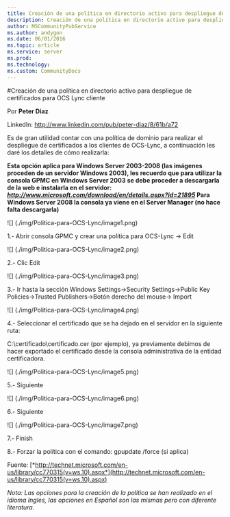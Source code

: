 ```yaml
---
title: Creación de una política en directorio activo para despliegue de certificados para OCS Lync cliente
description: Creación de una política en directorio activo para despliegue de certificados para OCS Lync cliente
author: MSCommunityPubService
ms.author: andygon
ms.date: 06/01/2016
ms.topic: article
ms.service: server
ms.prod: 
ms.technology:
ms.custom: CommunityDocs
---
```


#Creación de una política en directorio activo para despliegue de certificados para OCS Lync cliente

Por **Peter Diaz**


LinkedIn: <http://www.linkedin.com/pub/peter-diaz/8/61b/a72>


Es de gran utilidad contar con una política de dominio para realizar el
despliegue de certificados a los clientes de OCS-Lync, a continuación
les daré los detalles de cómo realizarla:

**Esta opción aplica para Windows Server 2003-2008 (las imágenes
proceden de un servidor Windows 2003), les recuerdo que para utilizar la
consola GPMC en Windows Server 2003 se debe proceder a descargarla de la
web e instalarla en el servidor:**
***http://www.microsoft.com/download/en/details.aspx?id=21895* Para
Windows Server 2008 la consola ya viene en el Server Manager (no hace
falta descargarla)**


![] (./img/Politica-para-OCS-Lync/image1.png)

1.- Abrir consola GPMC y crear una política para OCS-Lync -&gt; Edit


![] (./img/Politica-para-OCS-Lync/image2.png)

2.- Clic Edit


![] (./img/Politica-para-OCS-Lync/image3.png)

3.- Ir hasta la sección Windows Settings-&gt;Security
Settings-&gt;Public Key Policies-&gt;Trusted Publishers-&gt;Botón
derecho del mouse-&gt; Import


![] (./img/Politica-para-OCS-Lync/image4.png)

4.- Seleccionar el certificado que se ha dejado en el servidor en la
siguiente ruta:

C:\\certificado\\certificado.cer (por ejemplo), ya previamente debimos
de hacer exportado el certificado desde la consola administrativa de la
entidad certificadora.


![] (./img/Politica-para-OCS-Lync/image5.png)

5.- Siguiente


![] (./img/Politica-para-OCS-Lync/image6.png)

6.- Siguiente


![] (./img/Politica-para-OCS-Lync/image7.png)

7.- Finish

8.- Forzar la política con el comando: gpupdate /force (si aplica)

Fuente:
[*http://technet.microsoft.com/en-us/library/cc770315(v=ws.10).aspx*](http://technet.microsoft.com/en-us/library/cc770315(v=ws.10).aspx)

*Nota: Las opciones para la creación de la política se han realizado en
el idioma Ingles, las opciones en Español son las mismas pero con
diferente literatura.*





